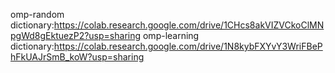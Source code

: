 omp-random dictionary:https://colab.research.google.com/drive/1CHcs8akVIZVCkoClMNpgWd8gEktuezP2?usp=sharing
omp-learning dictionary:https://colab.research.google.com/drive/1N8kybFXYvY3WriFBePhFkUAJrSmB_koW?usp=sharing
